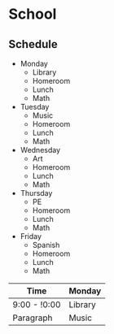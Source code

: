 # School
## Schedule
- Monday
  - Library
  - Homeroom
  - Lunch
  - Math
- Tuesday
  - Music
  - Homeroom
  - Lunch
  - Math
- Wednesday
  - Art
  - Homeroom
  - Lunch
  - Math
- Thursday
  - PE
  - Homeroom
  - Lunch
  - Math
- Friday
  - Spanish
  - Homeroom
  - Lunch
  - Math


| Time        | Monday   |
| ----------- | -------- |
| 9:00 - !0:00| Library  |
| Paragraph   | Music    |
